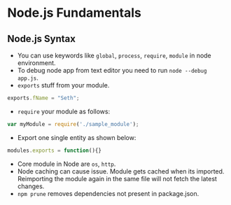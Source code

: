 # Node.js Fundamentals
## Node.js Syntax
* You can use keywords like `global`, `process`, `require`, `module` in node environment.
* To debug node app from text editor you need to run `node --debug app.js`.
* `exports` stuff from your module.
```js
exports.fName = "Seth";
```
* `require` your module as follows:
```js
var myModule = require('./sample_module'); 
```
* Export one single entity as shown below:
```js
modules.exports = function(){} 
```
* Core module in Node are `os`, `http`.
* Node caching can cause issue. Module gets cached when its imported. Reimporting the module again in the same file will not fetch the latest changes.
* `npm prune` removes dependencies not present in package.json.